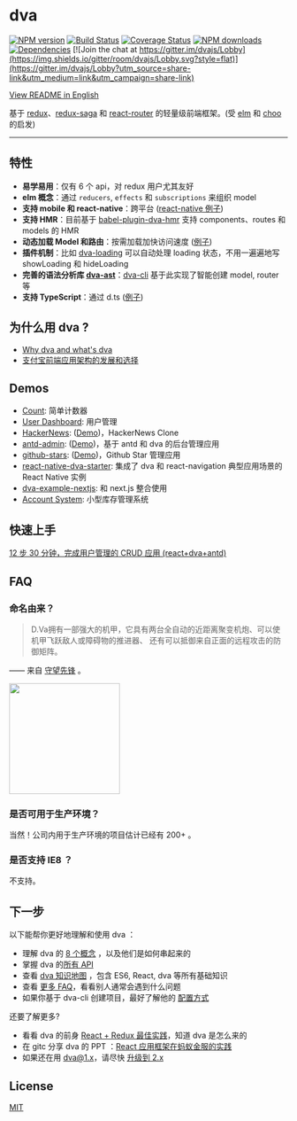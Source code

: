 # dva

[![NPM version](https://img.shields.io/npm/v/dva.svg?style=flat)](https://npmjs.org/package/dva)
[![Build Status](https://img.shields.io/travis/dvajs/dva.svg?style=flat)](https://travis-ci.org/dvajs/dva)
[![Coverage Status](https://img.shields.io/coveralls/dvajs/dva.svg?style=flat)](https://coveralls.io/r/dvajs/dva)
[![NPM downloads](http://img.shields.io/npm/dm/dva.svg?style=flat)](https://npmjs.org/package/dva)
[![Dependencies](https://david-dm.org/dvajs/dva/status.svg)](https://david-dm.org/dvajs/dva)
[![Join the chat at https://gitter.im/dvajs/Lobby](https://img.shields.io/gitter/room/dvajs/Lobby.svg?style=flat)](https://gitter.im/dvajs/Lobby?utm_source=share-link&utm_medium=link&utm_campaign=share-link)

[View README in English](README.md)

基于 [redux](https://github.com/reactjs/redux)、[redux-saga](https://github.com/redux-saga/redux-saga) 和 [react-router](https://github.com/ReactTraining/react-router) 的轻量级前端框架。(受 [elm](http://elm-lang.org/) 和 [choo](https://github.com/yoshuawuyts/choo) 的启发)

---

## 特性

* **易学易用**：仅有 6 个 api，对 redux 用户尤其友好
* **elm 概念**：通过 `reducers`, `effects` 和 `subscriptions` 来组织 model
* **支持 mobile 和 react-native**：跨平台 ([react-native 例子](https://github.com/sorrycc/dva-example-react-native))
* **支持 HMR**：目前基于 [babel-plugin-dva-hmr](https://github.com/dvajs/babel-plugin-dva-hmr) 支持 components、routes 和 models 的 HMR
* **动态加载 Model 和路由**：按需加载加快访问速度 ([例子](https://github.com/dvajs/dva/blob/master/packages/dva-example-user-dashboard/src/router.js))
* **插件机制**：比如 [dva-loading](https://github.com/dvajs/dva/tree/master/packages/dva-loading) 可以自动处理 loading 状态，不用一遍遍地写 showLoading 和 hideLoading
* **完善的语法分析库 [dva-ast](https://github.com/dvajs/dva-ast)**：[dva-cli](https://github.com/dvajs/dva-cli) 基于此实现了智能创建 model, router 等
* **支持 TypeScript**：通过 d.ts ([例子](https://github.com/sorrycc/dva-boilerplate-typescript))

## 为什么用 dva ?

* [Why dva and what's dva](https://github.com/dvajs/dva/issues/1)
* [支付宝前端应用架构的发展和选择](https://www.github.com/sorrycc/blog/issues/6)

## Demos

* [Count](https://stackblitz.com/edit/dva-example-count): 简单计数器
* [User Dashboard](https://github.com/dvajs/dva/tree/master/packages/dva-example-user-dashboard): 用户管理
* [HackerNews](https://github.com/dvajs/dva-hackernews):  ([Demo](https://dvajs.github.io/dva-hackernews/))，HackerNews Clone
* [antd-admin](https://github.com/zuiidea/antd-admin): ([Demo](http://antd-admin.zuiidea.com/))，基于 antd 和 dva 的后台管理应用
* [github-stars](https://github.com/sorrycc/github-stars): ([Demo](http://sorrycc.github.io/github-stars/#/?_k=rmj86f))，Github Star 管理应用
* [react-native-dva-starter](https://github.com/nihgwu/react-native-dva-starter): 集成了 dva 和 react-navigation 典型应用场景的 React Native 实例
* [dva-example-nextjs](https://github.com/dvajs/dva/tree/master/packages/dva-example-nextjs): 和 next.js 整合使用
* [Account System](https://github.com/yvanwangl/AccountSystem.git): 小型库存管理系统

## 快速上手

[12 步 30 分钟，完成用户管理的 CRUD 应用 (react+dva+antd)](https://github.com/sorrycc/blog/issues/18)

## FAQ

### 命名由来？

> D.Va拥有一部强大的机甲，它具有两台全自动的近距离聚变机炮、可以使机甲飞跃敌人或障碍物的推进器、 还有可以抵御来自正面的远程攻击的防御矩阵。

—— 来自 [守望先锋](http://ow.blizzard.cn/heroes/dva) 。

<img src="https://zos.alipayobjects.com/rmsportal/psagSCVHOKQVqqNjjMdf.jpg" width="200" height="200" />

### 是否可用于生产环境？

当然！公司内用于生产环境的项目估计已经有 200+ 。

### 是否支持 IE8 ？

不支持。

## 下一步

以下能帮你更好地理解和使用 dva ：

* 理解 dva 的 [8 个概念](https://github.com/dvajs/dva/blob/master/docs/Concepts_zh-CN.md) ，以及他们是如何串起来的
* 掌握 dva 的[所有 API](https://github.com/dvajs/dva/blob/master/docs/API_zh-CN.md)
* 查看 [dva 知识地图](https://github.com/dvajs/dva-knowledgemap) ，包含 ES6, React, dva 等所有基础知识
* 查看 [更多 FAQ](https://github.com/dvajs/dva/issues?q=is%3Aissue+is%3Aclosed+label%3Afaq)，看看别人通常会遇到什么问题
* 如果你基于 dva-cli 创建项目，最好了解他的 [配置方式](https://github.com/sorrycc/roadhog#配置)


还要了解更多?

* 看看 dva 的前身 [React + Redux 最佳实践](https://github.com/sorrycc/blog/issues/1)，知道 dva 是怎么来的
* 在 gitc 分享 dva 的 PPT ：[React 应用框架在蚂蚁金服的实践](http://slides.com/sorrycc/dva)
* 如果还在用 dva@1.x，请尽快 [升级到 2.x](https://github.com/sorrycc/blog/issues/48)

## License

[MIT](https://tldrlegal.com/license/mit-license)
